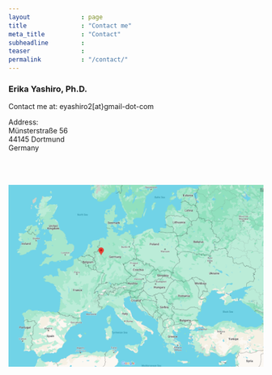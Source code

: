 ```yaml
---
layout              : page
title               : "Contact me"
meta_title          : "Contact"
subheadline         :
teaser              :
permalink           : "/contact/"
---
```


### Erika Yashiro, Ph.D.

Contact me at: eyashiro2[at}gmail-dot-com

Address: \
Münsterstraße 56 \
44145 Dortmund \
Germany
<br /><br /><br /><br />

<img src="../images/map_small.png" class="center">
